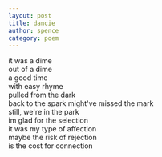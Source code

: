 ```yaml
---
layout: post
title: dancie
author: spence
category: poem
---
```


it was a dime   
out of a dime  
a good time  
with easy rhyme  
pulled from the dark  
back to the spark 
might've missed the mark  
still, we're in the park  
im glad for the selection  
it was my type of affection    
maybe the risk of rejection  
is the cost for connection  



